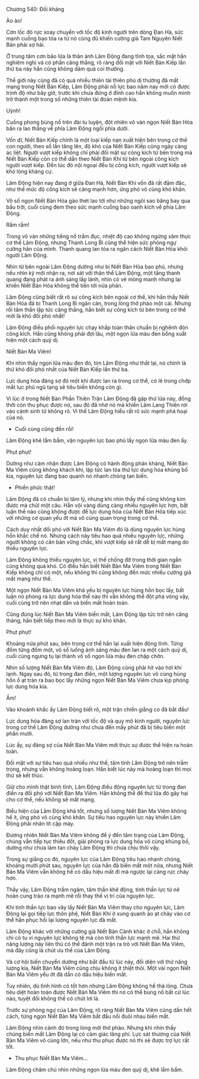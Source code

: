 




Chương 540: Đối kháng


Ào ào!

Cơn lốc đỏ rực xoay chuyển với tốc độ kinh người trên dòng Đan Hà, sức mạnh cuồng bạo tỏa ra từ nó cũng đủ khiến cường giả Tam Nguyên Niết Bàn phải sợ hãi.

Ở trung tâm cơn bão lửa là thân ảnh Lâm Động đang tĩnh tọa, sắc mặt hắn nghiêm nghị và có phần căng thẳng, rõ ràng đối mặt với Niết Bàn Kiếp lần thứ ba này hắn cũng không dám quá coi thường.

Thế giới này cũng đã có quá nhiều thiên tài thiên phú dị thường đã mất mạng trong Niết Bàn Kiếp, Lâm Động phải nỗ lực bao năm nay mới có được trình độ như bây giờ, trước khi chưa đứng ở đỉnh cao hắn không muốn mình trở thành một trong số những thiên tài đoản mệnh kia.

Uỳnh!

Cuồng phong bùng nổ trên đài tu luyện, đột nhiên vô vàn ngọn Niết Bàn Hỏa bắn ra lao thẳng về phía Lâm Động ngồi phía dưới.

Vốn dĩ, Niết Bàn Kiếp chính là một loại kiếp nạn xuất hiện bên trong cơ thể con người, theo số lần tăng lên, độ khó của Niết Bàn Kiếp cũng ngày càng ác liệt. Người vượt kiếp không chỉ phải đối mặt sự công kích từ bên trong mà Niết Bàn Kiếp còn có thể dẫn theo Niết Bàn Khí từ bên ngoài công kích người vượt kiếp. Đến lúc đó nội ngoại đều bị công kích, người vượt kiếp sẽ khó lòng kháng cự.

Lâm Động hiện nay đang ở giữa Đan Hà, Niết Bàn Khí vốn đã rất đậm đặc, như thế mức độ công kích sẽ càng mạnh hơn, ứng phó vô cùng khó khăn.

Vô số ngọn Niết Bàn Hỏa gào thét lao tới như những ngôi sao băng bay qua bầu trời, cuối cùng đem theo sức mạnh cuồng bạo oanh kích về phía Lâm Động.

Rầm rầm!

Trong vô vàn những tiếng nổ trầm đục, nhiệt độ cao không ngừng xâm thực cơ thể Lâm Động, nhưng Thanh Long Bì cũng thể hiện sức phòng ngự cường hãn của mình. Thanh quang lan tỏa ra ngăn cách Niết Bàn Hỏa khỏi người Lâm Động.

Nhìn từ bên ngoài Lâm Động dường như bị Niết Bàn Hỏa bao phủ, nhưng nếu nhìn kỹ mới nhận ra, nơi sát với thân thể Lâm Động, một tầng thanh quang đang phát ra ánh sáng lấp lánh, nhìn có vẻ mỏng manh nhưng lại khiến Niết Bàn Hỏa không thể tiến tới nửa phân.

Lâm Động cũng biết rất rõ sự công kích bên ngoài cơ thể, khi hắn thấy Niết Bàn Hỏa đã bị Thanh Long Bì ngăn cản, trong lòng thở phào một cái. Nhưng rồi tâm thần lập tức căng thẳng, hắn biết sự công kích từ bên trong cơ thể mới là khó đối phó nhất!

Lâm Động điều phối nguyên lực chạy khắp toàn thân chuẩn bị nghênh đón công kích. Hắn cũng không phải đợi lâu, một ngọn lửa màu đen bỗng xuất hiện một cách quỷ dị.

Niết Bàn Ma Viêm!

Khi nhìn thấy ngọn lửa màu đen đó, tim Lâm Động như thắt lại, nó chính là thứ khó đối phó nhất của Niết Bàn Kiếp lần thứ ba.

Lực dung hóa đáng sợ đó một khi được lan ra trong cơ thể, có lẽ trong chớp mắt lục phủ ngũ tạng sẽ tiêu biến không còn gì.

Vì lúc ở trong Niết Bàn Phần Thiên Trận Lâm Động đã gặp thứ lửa này, đồng thời còn thu phục được nó, sau đó đã nhờ nó mà khiến Lâm Lang Thiên rơi vào cảnh sinh tử không rõ. Vì thế Lâm Động hiểu rất rõ sức mạnh phá hoại của nó.

- Cuối cùng cũng đến rồi!

Lâm Động khẽ lẩm bẩm, vận nguyên lực bao phủ lấy ngọn lửa màu đen ấy.

Phụt phụt!

Dường như cảm nhận được Lâm Động có hành động phản kháng, Niết Bàn Ma Viêm cũng không khách khí, lập tức lan tỏa thứ lực dung hóa khủng bố kia, nguyên lực đang bao quanh nó nhanh chóng tan biến.

- Phiền phức thật!

Lâm Động đã có chuẩn bị tâm lý, nhưng khi nhìn thấy thế cũng không kim được mà chửi một câu. Hắn vội vàng dùng càng nhiều nguyên lực hơn, bất luận thế nào cũng không được để lực dung hóa của Niết Bàn Hỏa tiếp xúc với những cơ quan yếu ớt mà vô cùng quan trọng trong cơ thể.

Cách duy nhất đối phó với Niết Bàn Ma Viêm đó là dùng nguyên lực hùng hồn khắc chế nó. Nhưng cách này tiêu hao quá nhiều nguyên lực, những người không có căn bản vững chắc, khi vượt kiếp sẽ rất dễ bị mất mạng do thiếu nguyên lực.

Lâm Động không thiếu nguyên lực, vì thế chống đỡ trong thời gian ngắn cũng không quá khó. Có điều hắn biết Niết Bàn Ma Viêm trong Niết Bàn Kiếp không chỉ có một, nếu không thì cũng không đến mức nhiều cường giả mất mạng như thế.

Một ngọn Niết Bàn Ma Viêm khá yếu bị nguyên lực hùng hồn bọc lấy, bất luận nó phóng ra lực dung hóa thế nào thì vẫn không thể đột phá vòng vậy, cuối cùng trở nên nhạt dần và biến mất hoàn toàn.

Cũng đúng lúc Niết Bàn Ma Viêm biến mất, Lâm Động lập tức trở nên căng thảng, hắn biết tiếp theo mới là thực sự khó khăn.

Phụt phụt!

Khoảng nửa phút sau, bên trong cơ thể hắn lại xuất hiện động tĩnh. Từng đốm từng đốm một, vô số luồng ánh sáng màu đen lan ra một cách quỷ dị, cuối cùng ngưng tụ lại thành vô số ngọn lửa màu đen chập chờn.

Nhìn số lượng Niết Bàn Ma Viêm đó, Lâm Động cũng phải hít vào hơi khí lạnh. Ngay sau đó, từ trong đan điền, một lượng nguyên lực vô cùng hùng hồn ồ ạt tràn ra bao bọc lấy những ngọn Niết Bàn Ma Viêm chưa kịp phóng lực dung hóa kia.

Ầm!

Vào khoảnh khắc ấy Lâm Động biết rõ, một trận chiến giằng co đã bắt đầu!

Lực dung hóa đáng sợ lan tràn với tốc độ và quy mô kinh người, nguyên lực trong cơ thể Lâm Động dường như chưa đến mấy phút đã bị tiêu biến một phần mười.

Lúc ấy, sự đáng sợ của Niết Bàn Ma Viêm mới thực sự được thể hiện ra hoàn toàn.

Đối mặt với sự tiêu hao quá nhiều như thế, tâm tình Lâm Động trở nên trầm trọng, nhưng vẫn không hoảng loạn. Hắn biết lúc này mà hoảng loạn thì mọi thứ sẽ kết thúc.

Giữ cho mình thật bình tĩnh, Lâm Động điều động nguyên lực từ trong đan điền ra đối phó với Niết Bàn Ma Viêm. Hắn không thể để thứ lửa đó gây hại cho cơ thể, nếu không sẽ mất mạng.

Biểu hiện của Lâm Động khá tốt, nhưng số lượng Niết Bàn Ma Viêm không hề ít, ứng phó vô cùng khó khăn. Sự tiêu hao nguyên lực này khiến Lâm Động phải nhăn tít cặp mày.

Đương nhiên Niết Bàn Ma Viêm không để ý đến tâm trạng của Lâm Động, chúng vẫn tiếp tục thiêu đốt, giải phóng ra lực dung hóa vô cùng khủng bố, dường như chưa làm tan chảy Lâm Động thì chưa chịu thôi vậy.

Trong sự giằng co đó, nguyên lực của Lâm Động tiêu hao nhanh chóng, khoảng mười phút sau, nguyên lực của hắn đã biến mất một nửa, nhưng Niết Bàn Ma Viêm vẫn không hề có dấu hiệu mất đi mà ngược lại càng rực cháy hơn.

Thấy vậy, Lâm Động trầm ngâm, tâm thần khẽ động, tinh thần lực từ nê hoàn cung trào ra mạnh mẽ rồi thay thế vị trí của nguyên lực.

Khi tinh thần lực bao vây lấy Niết Bàn Ma Viêm thay cho nguyên lực, Lâm Động lại gọi tiếp lực thôn phệ, Niết Bàn Khí ở xung quanh ào ạt chảy vào cơ thể hắn phục hồi lại lượng nguyên lực đã mất.

Lâm Động khác với những cường giả Niết Bàn Cảnh khác ở chỗ, hắn không chỉ có tu vi nguyên lực không tệ mà còn tinh thần lực mạnh mẽ. Hai thứ năng lượng này liên thủ có thể đánh một trận ra trò với Niết Bàn Ma Viêm, mà đây cũng là chút ưu thế của Lâm Động.

Và cơ hội biến chuyển dường như bắt đầu từ lúc này, đối diện với thứ năng lượng kia, Niết Bàn Ma Viêm cũng chịu không ít thiệt thòi. Một vài ngọn Niết Bàn Ma Viêm yếu ớt đã dần có dấu hiệu biến mất.

Tuy nhiên, dù tình hình có tốt hơn nhưng Lâm Động không hề thả lỏng. Chưa tiêu diệt hoàn toàn được Niết Bàn Ma Viêm thì nó có thể bùng nổ bất cứ lúc nào, tuyệt đối không thể có chút lơi là.

Trước sự phòng ngự của Lâm Động, rõ ràng Niết Bàn Ma Viêm cũng dần hết cách, từng ngọn Niết Bàn Ma Viêm bắt đầu nối đuôi nhau biến mất.

Lâm Động nhìn cảnh đó trong lòng mới thở phào. Nhưng khi nhìn thấy chúng biến mất Lâm Động lại có cảm giác lãng phí. Lực sát thương của Niết Bàn Ma Viêm vô cùng lớn, nếu như thu phục được nó thì sẽ được trợ lực rất tốt.

- Thu phục Niết Bàn Ma Viêm…

Lâm Động chăm chú nhìn những ngọn lửa màu đen quỷ dị, khẽ lẩm bẩm.




